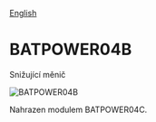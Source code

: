 
[English](./README.md)
<!--- module --->
# BATPOWER04B
<!--- Emodule --->

<!--- subtitle --->Snižující měnič<!--- Esubtitle --->

![BATPOWER04B](/doc/img/BATPOWER04B_QRcode.png)

<!--- description --->Nahrazen modulem BATPOWER04C.<!--- Edescription --->
            